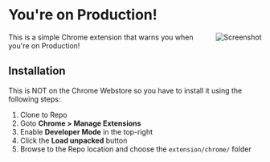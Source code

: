 # You're on Production!

<img src="https://user-images.githubusercontent.com/1753298/151636483-b85be093-82cc-4d76-af51-bd5d44e7781e.gif" alt="Screenshot" style="float: right; margin-left: 20px; margin-bottom: 20px;" />

This is a simple Chrome extension that warns you when you're on Production!

## Installation

This is NOT on the Chrome Webstore so you have to install it using the following steps:

1. Clone to Repo
2. Goto **Chrome > Manage Extensions**
3. Enable **Developer Mode** in the top-right
4. Click the **Load unpacked** button
5. Browse to the Repo location and choose the `extension/chrome/` folder
